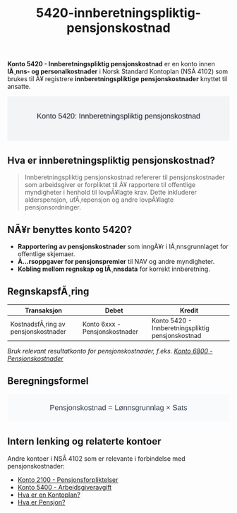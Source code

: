 ﻿---
title: "5420-innberetningspliktig-pensjonskostnad"
meta_title: "5420-innberetningspliktig-pensjonskostnad"
meta_description: '**Konto 5420 - Innberetningspliktig pensjonskostnad** er en konto innen **lÃ¸nns- og personalkostnader** i Norsk Standard Kontoplan (NSÂ 4102) som brukes til Ã¥...'
slug: 5420-innberetningspliktig-pensjonskostnad
type: blog
layout: pages/single
---

**Konto 5420 - Innberetningspliktig pensjonskostnad** er en konto innen **lÃ¸nns- og personalkostnader** i Norsk Standard Kontoplan (NSÂ 4102) som brukes til Ã¥ registrere **innberetningspliktige pensjonskostnader** knyttet til ansatte.

![Illustrasjon av konto 5420 innberetningspliktig pensjonskostnad](5420-innberetningspliktig-pensjonskostnad-image.svg)

## Hva er innberetningspliktig pensjonskostnad?

> Innberetningspliktig pensjonskostnad refererer til pensjonskostnader som arbeidsgiver er forpliktet til Ã¥ rapportere til offentlige myndigheter i henhold til lovpÃ¥lagte krav. Dette inkluderer alderspensjon, ufÃ¸repensjon og andre lovpÃ¥lagte pensjonsordninger.

## NÃ¥r benyttes konto 5420?

* **Rapportering av pensjonskostnader** som inngÃ¥r i lÃ¸nnsgrunnlaget for offentlige skjemaer.
* **Ã…rsoppgaver for pensjonspremier** til NAV og andre myndigheter.
* **Kobling mellom regnskap og lÃ¸nnsdata** for korrekt innberetning.

## RegnskapsfÃ¸ring

| Transaksjon                         | Debet                          | Kredit                                              |
|-------------------------------------|--------------------------------|-----------------------------------------------------|
| KostnadsfÃ¸ring av pensjonskostnader | Konto 6xxx - Pensjonskostnader | Konto 5420 - Innberetningspliktig pensjonskostnad   |

_*Bruk relevant resultatkonto for pensjonskostnader, f.eks. [Konto 6800 - Pensjonskostnader](/blogs/kontoplan/6800-pensjonskostnader "Konto 6800 - Pensjonskostnader: Pensjonskostnader i Norsk Kontoplan")*_ 

## Beregningsformel

![Formel for beregning av innberetningspliktig pensjonskostnad](5420-formel-innberetningspliktig-pensjonskostnad.svg)

## Intern lenking og relaterte kontoer

Andre kontoer i NSÂ 4102 som er relevante i forbindelse med pensjonskostnader:

* [Konto 2100 - Pensjonsforpliktelser](/blogs/kontoplan/2100-pensjonsforpliktelser "Konto 2100 - Pensjonsforpliktelser")
* [Konto 5400 - Arbeidsgiveravgift](/blogs/kontoplan/5400-arbeidsgiveravgift "Konto 5400 - Arbeidsgiveravgift")
* [Hva er en Kontoplan?](/blogs/regnskap/hva-er-kontoplan "Hva er en Kontoplan? Komplett Guide til Kontoplaner i Norsk Regnskap")
* [Hva er Pensjon?](/blogs/regnskap/hva-er-pensjon "Hva er Pensjon? Komplett Guide til Norsk Pensjonssystem")
